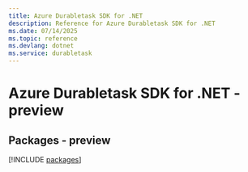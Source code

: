 ```yaml
---
title: Azure Durabletask SDK for .NET
description: Reference for Azure Durabletask SDK for .NET
ms.date: 07/14/2025
ms.topic: reference
ms.devlang: dotnet
ms.service: durabletask
---
```

# Azure Durabletask SDK for .NET - preview
## Packages - preview
[!INCLUDE [packages](durabletask-index.md)]